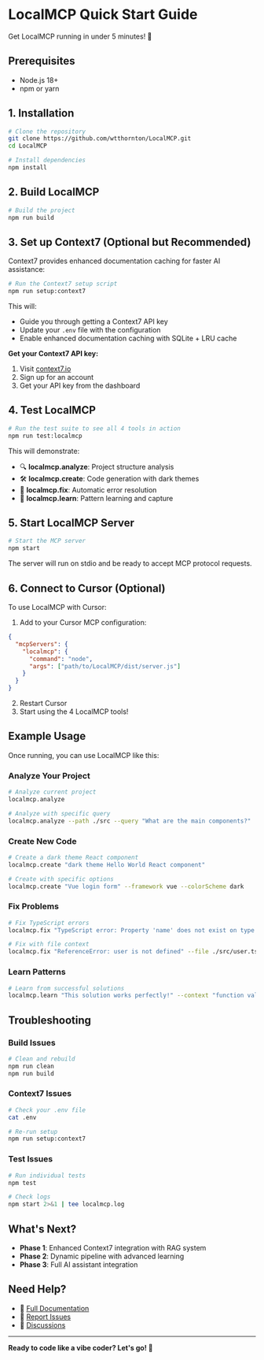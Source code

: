# LocalMCP Quick Start Guide

Get LocalMCP running in under 5 minutes! 🚀

## Prerequisites

- Node.js 18+ 
- npm or yarn

## 1. Installation

```bash
# Clone the repository
git clone https://github.com/wtthornton/LocalMCP.git
cd LocalMCP

# Install dependencies
npm install
```

## 2. Build LocalMCP

```bash
# Build the project
npm run build
```

## 3. Set up Context7 (Optional but Recommended)

Context7 provides enhanced documentation caching for faster AI assistance:

```bash
# Run the Context7 setup script
npm run setup:context7
```

This will:
- Guide you through getting a Context7 API key
- Update your `.env` file with the configuration
- Enable enhanced documentation caching with SQLite + LRU cache

**Get your Context7 API key:**
1. Visit [context7.io](https://context7.io)
2. Sign up for an account
3. Get your API key from the dashboard

## 4. Test LocalMCP

```bash
# Run the test suite to see all 4 tools in action
npm run test:localmcp
```

This will demonstrate:
- 🔍 **localmcp.analyze**: Project structure analysis
- 🛠️ **localmcp.create**: Code generation with dark themes
- 🔧 **localmcp.fix**: Automatic error resolution
- 🧠 **localmcp.learn**: Pattern learning and capture

## 5. Start LocalMCP Server

```bash
# Start the MCP server
npm start
```

The server will run on stdio and be ready to accept MCP protocol requests.

## 6. Connect to Cursor (Optional)

To use LocalMCP with Cursor:

1. Add to your Cursor MCP configuration:
```json
{
  "mcpServers": {
    "localmcp": {
      "command": "node",
      "args": ["path/to/LocalMCP/dist/server.js"]
    }
  }
}
```

2. Restart Cursor
3. Start using the 4 LocalMCP tools!

## Example Usage

Once running, you can use LocalMCP like this:

### Analyze Your Project
```bash
# Analyze current project
localmcp.analyze

# Analyze with specific query
localmcp.analyze --path ./src --query "What are the main components?"
```

### Create New Code
```bash
# Create a dark theme React component
localmcp.create "dark theme Hello World React component"

# Create with specific options
localmcp.create "Vue login form" --framework vue --colorScheme dark
```

### Fix Problems
```bash
# Fix TypeScript errors
localmcp.fix "TypeScript error: Property 'name' does not exist on type 'User'"

# Fix with file context
localmcp.fix "ReferenceError: user is not defined" --file ./src/user.ts
```

### Learn Patterns
```bash
# Learn from successful solutions
localmcp.learn "This solution works perfectly!" --context "function validateUser(user) { return user && user.name; }" --tags "validation,user,typescript"
```

## Troubleshooting

### Build Issues
```bash
# Clean and rebuild
npm run clean
npm run build
```

### Context7 Issues
```bash
# Check your .env file
cat .env

# Re-run setup
npm run setup:context7
```

### Test Issues
```bash
# Run individual tests
npm test

# Check logs
npm start 2>&1 | tee localmcp.log
```

## What's Next?

- **Phase 1**: Enhanced Context7 integration with RAG system
- **Phase 2**: Dynamic pipeline with advanced learning
- **Phase 3**: Full AI assistant integration

## Need Help?

- 📖 [Full Documentation](README.md)
- 🐛 [Report Issues](https://github.com/wtthornton/LocalMCP/issues)
- 💬 [Discussions](https://github.com/wtthornton/LocalMCP/discussions)

---

**Ready to code like a vibe coder? Let's go! 🎉**

